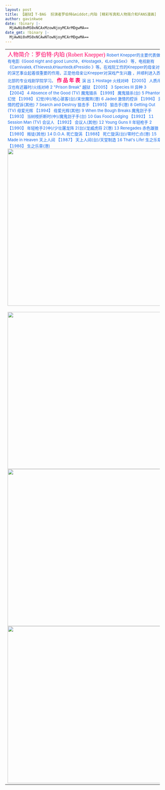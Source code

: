 ```yaml
---
layout: post
title: 【越狱】T-BAG  扮演者罗伯特&middot;内珀 [精彩写真和人物简介和FANS漫画]
author: gavinkwoe
date: !binary |-
  MjAwNi0xMS0xNCAxMzowNjoyMCArMDgwMA==
date_gmt: !binary |-
  MjAwNi0xMS0xNCAwNTowNjoyMCArMDgwMA==
---
```

<table cellspacing="0" cellpadding="0" width="100%" border="0">
<tbody>
<tr>
<td>
<font face="黑体" color="#ff0066" size="4">人物简介：罗伯特&middot;内珀 (Robert Knepper) 
            </font><font color="#1a6be6" size="2">Robert Knepper的主要代表做有电影《Good night and good Lunch》，《Hostage》，《Love&Sex》 等，电视剧有《Carnivale》, 《Thieves》,《Haunted》,《Presidio 》等。在戏院工作的Knepper的母亲对他的演艺事业起着很重要的作用，正是他母亲让Knepper对演戏产生兴趣 ，并顺利进入西北部的专业戏剧学院学习。</font>
<font size="2"><font color="#0000ff"><font face="楷体_GB2312" size="5"><font color="#0968f7"><font face="黑体" color="#ff0066" size="3"><strong>作 品 年 表</strong></font> 
            </font></font><font color="#1169ee">演 出 
            1 Hostage 火线对峙 【2005】 
            人质/硬汉也有迟暮时/火线对峙 
            2 "Prison Break" 越狱 【2005】 
            3 Species III 异种 3 【2004】 
            4 Absence of the Good (TV) 魔鬼猎杀 【1999】 
            魔鬼猎杀(台) 
            5 Phantoms 幻觉 【1998】 
            幻觉(中)/地心骇客(台)/末世魔煞(港) 
            6 Jaded 激情的控诉 【1996】 
            激情的控诉(其他) 
            7 Search and Destroy 狙击手 【1995】 
            狙击手(港) 
            8 Getting Out (TV) 母爱光辉 【1994】 
            母爱光辉(其他) 
            9 When the Bough Breaks 魔鬼刽子手 【1993】 
            当树枝折断时(中)/魔鬼刽子手(台) 
            10 Gas Food Lodging 【1992】 
            11 Session Man (TV) 会议人 【1992】 
            会议人(其他) 
            12 Young Guns II 年轻枪手 2 【1990】 
            年轻枪手2(中)/少壮屠龙阵 2(台)/龙威虎将 2(港) 
            13 Renegades 赤色雄狼 【1989】 
            叛徒(其他) 
            14 D.O.A. 死亡旋涡 【1988】 
            死亡旋涡(台)/零时亡点(港) 
            15 Made in Heaven 天上人间 【1987】 
            天上人间(台)/天堂制造 
            16 That's Life! 生之乐章 【1986】 
            生之乐章(港) 
            </font>
            <img style="CURSOR: pointer" onclick="javascript:window.open(this.src);" src="http://photo4.yupoo.com/20061111/231409_1037134761_hjkarkho.jpg" onload="javascript:if(this.width>510){this.resized=true;this.style.width=510;}" border="0" alt="" />   <img style="CURSOR: pointer" onclick="javascript:window.open(this.src);" src="http://photo4.yupoo.com/20061111/231416_828831525_zeyedxwd.jpg" onload="javascript:if(this.width>510){this.resized=true;this.style.width=510;}" border="0" alt="" /></font></font><font size="2"><font color="#0000ff"></font></font>
<font size="2"><font color="#0000ff"><img style="CURSOR: pointer" onclick="javascript:window.open(this.src);" src="http://photo4.yupoo.com/20061111/231412_818684261_bmwjfhip.jpg" onload="javascript:if(this.width>510){this.resized=true;this.style.width=510;}" border="0" alt="" />   </font></font>
<font size="2"><font color="#0000ff"><img style="CURSOR: pointer" onclick="javascript:window.open(this.src);" src="http://photo4.yupoo.com/20061111/231411_897755305_bbbspwvi.jpg" onload="javascript:if(this.width>510){this.resized=true;this.style.width=510;}" border="0" alt="" /> </font></font>
<font size="2"><font color="#0000ff"><img style="WIDTH: 510px; CURSOR: pointer" onclick="javascript:window.open(this.src);" src="http://photo4.yupoo.com/20061111/231413_684461287_oplscvan.jpg" onload="javascript:if(this.width>510){this.resized=true;this.style.width=510;}" border="0" resized="resized" alt="" /></font></font>
<font size="2"><font color="#0000ff"><img style="CURSOR: pointer" onclick="javascript:window.open(this.src);" src="http://photo4.yupoo.com/20061111/231411_503222046_wxhjesgs.jpg" onload="javascript:if(this.width>510){this.resized=true;this.style.width=510;}" border="0" alt="" /></font></font>
<font size="2"><font color="#0000ff">   <img style="CURSOR: pointer" onclick="javascript:window.open(this.src);" src="http://photo4.yupoo.com/20061111/231409_881131362_nouisxnl.jpg" onload="javascript:if(this.width>510){this.resized=true;this.style.width=510;}" border="0" alt="" />   </font></font>
<font size="2"><font color="#0000ff"><img style="WIDTH: 510px; CURSOR: pointer" onclick="javascript:window.open(this.src);" src="http://photo4.yupoo.com/20061111/231410_718544649_twgkgufn.jpg" onload="javascript:if(this.width>510){this.resized=true;this.style.width=510;}" border="0" resized="resized" alt="" /></font></font>
<font size="2"><font color="#0000ff"><img style="WIDTH: 510px; CURSOR: pointer" onclick="javascript:window.open(this.src);" src="http://photo4.yupoo.com/20061111/231415_1759109119_flyijntq.jpg" onload="javascript:if(this.width>510){this.resized=true;this.style.width=510;}" border="0" resized="resized" alt="" /></font></font>
<font size="2"><font color="#0000ff"></font></font> 
<font size="2"><font color="#0000ff"></font></font> 
<font size="2"><font color="#0000ff"></font></font> 
<font size="2"><font color="#0000ff"></font></font> 
<font size="2"><font color="#0000ff"><img style="WIDTH: 510px; CURSOR: pointer" onclick="javascript:window.open(this.src);" src="http://photo4.yupoo.com/20061111/231413_667172632_raxnmqrf.jpg" onload="javascript:if(this.width>510){this.resized=true;this.style.width=510;}" border="0" resized="resized" alt="" /></font></font>            </td>        </tr>    </tbody></table>
